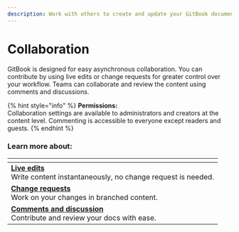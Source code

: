 ```yaml
---
description: Work with others to create and update your GitBook documentation.
---
```


# Collaboration

GitBook is designed for easy asynchronous collaboration. You can contribute by using live edits or change requests for greater control over your workflow. Teams can collaborate and review the content using comments and discussions.&#x20;

{% hint style="info" %}
**Permissions:**\
Collaboration settings are available to administrators and creators at the content level. Commenting is accessible to everyone except readers and guests.
{% endhint %}

### Learn more about:

<table data-view="cards"><thead><tr><th></th></tr></thead><tbody><tr><td><strong></strong><a href="live-edits.md"><strong>Live edits</strong></a><br>Write content instantaneously, no change request is needed.</td></tr><tr><td><strong></strong><a href="change-requests.md"><strong>Change requests</strong></a><br>Work on your changes in branched content.</td></tr><tr><td><strong></strong><a href="comments-discussion.md"><strong>Comments and discussion</strong></a><br>Contribute and review your docs with ease.</td></tr></tbody></table>
